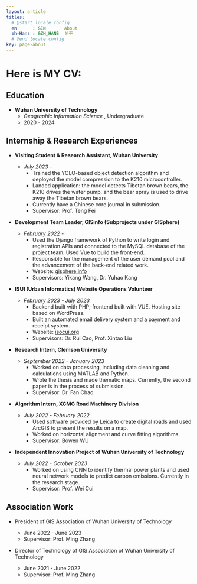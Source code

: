 ```yaml
---
layout: article
titles:
  # @start locale config
  en      : &EN       About
  zh-Hans : &ZH_HANS  关于
  # @end locale config
key: page-about
---
```


# Here is MY CV:

## Education
- **Wuhan University of Technology**
  - *Geographic Information Science* , Undergraduate
  - 2020 - 2024

## Internship & Research Experiences

- **Visiting Student & Research Assistant, Wuhan University**
  - *July 2023 -*
    - Trained the YOLO-based object detection algorithm and deployed the model compression to the K210 microcontroller.
    - Landed application: the model detects Tibetan brown bears, the K210 drives the water pump, and the bear spray is used to drive away the Tibetan brown bears.
    - Currently have a Chinese core journal in submission.
    - Supervisor: Prof. Teng Fei
 
- **Development Team Leader, GISinfo (Subprojects under GISphere)**
  - *February 2022 -*
    - Used the Django framework of Python to write login and registration APIs and connected to the MySQL database of the project team. Used Vue to build the front-end.
    - Responsible for the management of the user demand pool and the advancement of the back-end related work.
    - Website: [gisphere.info](https://gisphere.info)
    - Supervisors: Yikang Wang, Dr. Yuhao Kang

- **ISUI (Urban Informatics) Website Operations Volunteer**
  - *February 2023 - July 2023*
    - Backend built with PHP; frontend built with VUE. Hosting site based on WordPress.
    - Built an automated email delivery system and a payment and receipt system.
    - Website: [isocui.org](https://isocui.org)
    - Supervisors: Dr. Rui Cao, Prof. Xintao Liu

- **Research Intern, Clemson University**
  - *September 2022 - January 2023*
    - Worked on data processing, including data cleaning and calculations using MATLAB and Python.
    - Wrote the thesis and made thematic maps. Currently, the second paper is in the process of submission.
    - Supervisor: Dr. Fan Chao

- **Algorithm Intern, XCMG Road Machinery Division**
  - *July 2022 - February 2022*
    - Used software provided by Leica to create digital roads and used ArcGIS to present the results on a map.
    - Worked on horizontal alignment and curve fitting algorithms.
    - Supervisor: Bowen WU

- **Independent Innovation Project of Wuhan University of Technology**
  - *July 2022 - October 2023*
    - Worked on using CNN to identify thermal power plants and used neural network models to predict carbon emissions. Currently in the research stage.
    - Supervisor: Prof. Wei Cui

## Association Work

- President of GIS Association of Wuhan University of Technology
  - June 2022 - June 2023
  - Supervisor: Prof. Ming Zhang

- Director of Technology of GIS Association of Wuhan University of Technology
  - June 2021 - June 2022
  - Supervisor: Prof. Ming Zhang

